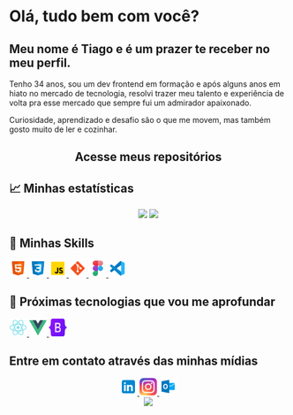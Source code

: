 # Olá, tudo bem com você?

## Meu nome é Tiago e é um prazer te receber no meu perfil.

Tenho 34 anos, sou um dev frontend em formação e após alguns anos em hiato no mercado de tecnologia, resolvi trazer meu talento e experiência de volta pra esse mercado que sempre fui um admirador apaixonado. 

Curiosidade, aprendizado e desafio são o que me movem, mas também gosto muito de ler e cozinhar.

<div align='center'>
  <h2>
    <a
    target="_blank"
    style="text-decoration: none"
    href="https://github.com/tascintra?tab=repositories"
    >Acesse meus repositórios</a>
  </h2>
</div>

## :chart_with_upwards_trend: Minhas estatísticas

 <div align='center'>
  <img height="180em" src="https://github-readme-stats.vercel.app/api?username=tascintra&show_icons=true&theme=blue-green&include_all_commits=true&count_private=true"/>
  <img height="180em" src="https://github-readme-stats.vercel.app/api/top-langs/?username=tascintra&layout=compact&langs_count=7&theme=blue-green"/>
</div>

## :bookmark_tabs: Minhas Skills

<a href="https://developer.mozilla.org/pt-BR/docs/Web/HTML" target="_blank" rel="noreferrer">
<img src="./images/html-5.svg" width="32" height="32" />
</a>

<a href="https://developer.mozilla.org/pt-BR/docs/Web/CSS" target="_blank" rel="noreferrer">
<img src="./images/css3.svg" width="32" height="32" />
</a>

<a href="https://www.javascript.com" target="_blank" rel="noreferrer">
<img src="./images/javascript.svg" width="32" height="32" />
</a>

<a href="https://git-scm.com" target="_blank" rel="noreferrer">
<img src="./images/git.svg" width="32" height="32" />
</a>

<a href="https://www.figma.com" target="_blank" rel="noreferrer">
<img src="./images/figma.svg" width="32" height="32" />
</a>

<a href="https://code.visualstudio.com" target="_blank" rel="noreferrer">
<img src="./images/vs-code.svg" width="32" height="32" />
</a>

## :rocket: Próximas tecnologias que vou me aprofundar

<a href="https://pt-br.reactjs.org" target="_blank" rel="noreferrer">
<img src="./images/react.svg" width="32" height="32" />
</a>

<a href="https://vuejs.org" target="_blank" rel="noreferrer">
<img src="./images/vue.svg" width="32" height="32" />
</a>

<a href="https://getbootstrap.com" target="_blank" rel="noreferrer">
<img src="./images/bootstrap.svg" width="32" height="32" />
</a>

## Entre em contato através das minhas mídias

<div align='center'>

<a href="https://www.linkedin.com/in/tascintra/" target="_blank" rel="noreferrer">
<img src="./images/icons8-linkedin.svg" width="32" height="32" />
</a>
<a href="https://www.instagram.com/tascintra/" target="_blank" rel="noreferrer">
<img src="./images/instagram.svg" width="32" height="32" />
</a>
<a href="mailto:tiago.slv@hotmail.com" target="_blank" rel="noreferrer">
<img src="./images/outlook-2019.svg" width="32" height="32" />
</a>

</div>

<div align='center'>
<a height="150em" href="http://www.github.com/tascintra"><img src="https://github-readme-streak-stats.herokuapp.com/?user=tascintra&stroke=2ea043&background=171717&ring=3382ed&fire=3382ed&currStreakNum=0bd967&currStreakLabel=3382ed&sideNums=0bd967&sideLabels=3382ed&dates=0bd967&hide_border=true" /></a>
</div>

